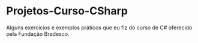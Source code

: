 # Projetos-Curso-CSharp
Alguns exercícios e exemplos práticos que eu fiz do curso de C# oferecido pela Fundação Bradesco.
